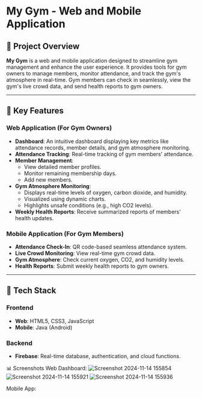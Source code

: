 # My Gym - Web and Mobile Application

## 🚀 Project Overview
**My Gym** is a web and mobile application designed to streamline gym management and enhance the user experience. It provides tools for gym owners to manage members, monitor attendance, and track the gym's atmosphere in real-time. Gym members can check in seamlessly, view the gym's live crowd data, and send health reports to gym owners.

---

## 🌟 Key Features
### Web Application (For Gym Owners)
- **Dashboard**: An intuitive dashboard displaying key metrics like attendance records, member details, and gym atmosphere monitoring.
- **Attendance Tracking**: Real-time tracking of gym members' attendance.
- **Member Management**: 
  - View detailed member profiles.
  - Monitor remaining membership days.
  - Add new members.
- **Gym Atmosphere Monitoring**:
  - Displays real-time levels of oxygen, carbon dioxide, and humidity.
  - Visualized using dynamic charts.
  - Highlights unsafe conditions (e.g., high CO2 levels).
- **Weekly Health Reports**: Receive summarized reports of members' health updates.
  
### Mobile Application (For Gym Members)
- **Attendance Check-In**: QR code-based seamless attendance system.
- **Live Crowd Monitoring**: View real-time gym crowd data.
- **Gym Atmosphere**: Check current oxygen, CO2, and humidity levels.
- **Health Reports**: Submit weekly health reports to gym owners.

---

## 🔧 Tech Stack
### Frontend
- **Web**: HTML5, CSS3, JavaScript
- **Mobile**: Java (Android)

### Backend
- **Firebase**: Real-time database, authentication, and cloud functions.

📊 Screenshots
Web Dashboard:
![Screenshot 2024-11-14 155854](https://github.com/user-attachments/assets/d8dace31-8af8-4111-8e43-a1fb2ea31ab2)
![Screenshot 2024-11-14 155921](https://github.com/user-attachments/assets/913855b4-b689-4429-b64b-bb846a452260)
![Screenshot 2024-11-14 155936](https://github.com/user-attachments/assets/87b22fc9-a078-411b-9cf3-15046b01acf6)






Mobile App:
